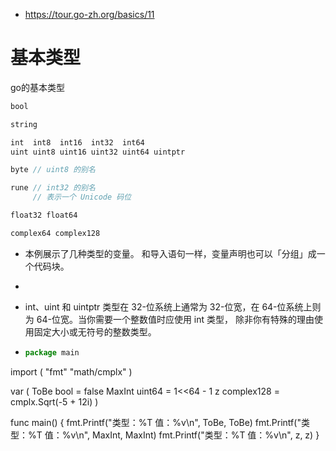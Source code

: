 - https://tour.go-zh.org/basics/11
# 基本类型

go的基本类型

```js
bool

string

int  int8  int16  int32  int64
uint uint8 uint16 uint32 uint64 uintptr

byte // uint8 的别名

rune // int32 的别名
     // 表示一个 Unicode 码位

float32 float64

complex64 complex128
```

- 本例展示了几种类型的变量。 和导入语句一样，变量声明也可以「分组」成一个代码块。
- 

- int、uint 和 uintptr 类型在 32-位系统上通常为 32-位宽，在 64-位系统上则为 64-位宽。当你需要一个整数值时应使用 int 类型， 除非你有特殊的理由使用固定大小或无符号的整数类型。

- ```js
  package main

import (
	"fmt"
	"math/cmplx"
)

var (
	ToBe   bool       = false
	MaxInt uint64     = 1<<64 - 1
	z      complex128 = cmplx.Sqrt(-5 + 12i)
)

func main() {
	fmt.Printf("类型：%T 值：%v\n", ToBe, ToBe)
	fmt.Printf("类型：%T 值：%v\n", MaxInt, MaxInt)
	fmt.Printf("类型：%T 值：%v\n", z, z)
}
```




